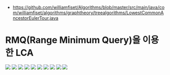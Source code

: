
- https://github.com/williamfiset/Algorithms/blob/master/src/main/java/com/williamfiset/algorithms/graphtheory/treealgorithms/LowestCommonAncestorEulerTour.java


# RMQ(Range Minimum Query)을 이용한 LCA

![](https://postfiles.pstatic.net/MjAyMDA4MDRfNjkg/MDAxNTk2NTE3NDE4NTc2.mlRVcELqeLwbwQ6vOWAT998tsCRy-g-DzhyWd7WjKDIg.53vpd6-SiCb-r_d-8ItBVmQyrN8RooAbg6UqV7w3yyEg.PNG.jqkt15/image.png?type=w773)
![](https://postfiles.pstatic.net/MjAyMDA4MDRfMTky/MDAxNTk2NTE3NDIxMzg5.87jgEYHHRg5vAg7VKFSkhs2wlRNPsGpPBjkylC8UuC0g.1WxHBVCGHmnHwiMhslLbi6XCOdKzCAuaCDpxU-IRrDEg.PNG.jqkt15/image.png?type=w773)
![](https://postfiles.pstatic.net/MjAyMDA4MDRfNSAg/MDAxNTk2NTE3NDI0MjI5.yjwsR_l1vm5-El4Lt-1UKbExhGj2i4VKWlqAfgEFHiog.n5kc-iuCMUQdNYAEnau0sj1soNFlBlXEzXleKbS5AhUg.PNG.jqkt15/image.png?type=w773)
![](https://postfiles.pstatic.net/MjAyMDA4MDRfMjk3/MDAxNTk2NTE3NDI2Njc0.EcSqBkESwsIn0pF5V9Dt_oTce3J_Hl_Yh6EAf_zZcGAg.YMi39DHHAzRYUNsp6arkxn-HbdiXuRom8Rt9eesMUwUg.PNG.jqkt15/image.png?type=w773)
![](https://postfiles.pstatic.net/MjAyMDA4MDRfMTgy/MDAxNTk2NTE3NDI4ODI0.toAirFuHtCdjZTw78TLd2-XUEO0IaNUOHZuwDzKbFeMg.Zzx8S4U53lLtJDAU11F2AmiaHs4rSK0g9H9XfL52zjEg.PNG.jqkt15/image.png?type=w773)
![](https://postfiles.pstatic.net/MjAyMDA4MDRfMjI0/MDAxNTk2NTE3NDMyNjI2.6qElq_jCJkO7rEmKEM7OGKivgYCjwkd0-AHnhgnW920g.IQx8KVww21TnD4GjuQNiulDmD1ECriRin7NCikbkp1Qg.PNG.jqkt15/image.png?type=w773)
![](https://postfiles.pstatic.net/MjAyMDA4MDRfMjI4/MDAxNTk2NTE3NDM1MDg2.KbVEVnyOEzbikGIrfsQRpfRjvjDcuqbedYztzvOAkFMg.OeZDFR58jHZ6OGiZtXOkPYWskYt736-xDZjMHqb2EJgg.PNG.jqkt15/image.png?type=w773)
![](https://postfiles.pstatic.net/MjAyMDA4MDRfMjMy/MDAxNTk2NTE3NjUwMDc3.ifHiu4UyOEyZtJdnRh0Zl2jD9QU5zhNHzanY_gmG7ggg.PaT-PnhuovOmilb1w7Fm9qFprwLAlIhrQjKNImfifcMg.PNG.jqkt15/SE-7e914304-1a7e-42b4-9292-5691c26f8c47.png?type=w773)
![](https://postfiles.pstatic.net/MjAyMDA4MDRfMTI2/MDAxNTk2NTE3NDQwMTMw.vTGA9r2KER3zuPeUVQnA4QdK_rLVEk6ud-SEbKX57Iwg.i7ViP5Jr7jLkTDTrdoy6PbDjqEcwF540cO4g5tjhVMgg.PNG.jqkt15/image.png?type=w773)
![](https://postfiles.pstatic.net/MjAyMDA4MDRfNjMg/MDAxNTk2NTE3NzczOTU3.Apz5eDMCKnUf0J24O9XV2z9KExgx2KaMXQ91w5wkCeog.R7TXgdyVcpIS59gLEQx-9vHdVU6XcsZAXu51EYD10Bwg.PNG.jqkt15/image.png?type=w773)